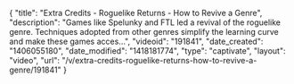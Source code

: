{
    "title": "Extra Credits - Roguelike Returns - How to Revive a Genre",
    "description": "Games like Spelunky and FTL led a revival of the roguelike genre. Techniques adopted from other genres simplify the learning curve and make these games acces...",
    "videoid": "191841",
    "date_created": "1406055180",
    "date_modified": "1418181774",
    "type": "captivate",
    "layout": "video",
    "url": "\/v\/extra-credits-roguelike-returns-how-to-revive-a-genre\/191841"
}